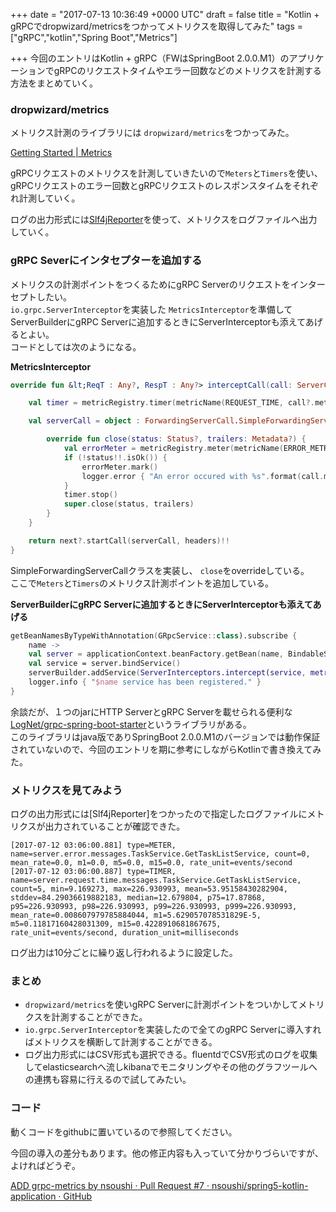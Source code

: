 
+++
date = "2017-07-13 10:36:49 +0000 UTC"
draft = false
title = "Kotlin + gRPCでdropwizard/metricsをつかってメトリクスを取得してみた"
tags = ["gRPC","kotlin","Spring Boot","Metrics"]

+++
今回のエントリはKotlin + gRPC（FWはSpringBoot 2.0.0.M1）のアプリケーションでgRPCのリクエストタイムやエラー回数などのメトリクスを計測する方法をまとめていく。

### dropwizard/metrics

メトリクス計測のライブラリには <code>dropwizard/metrics</code>をつかってみた。


<div class="github-card" data-user="dropwizard" data-repo="metrics" data-width="400" data-height="" data-theme="default"></div>
<script src="https://cdn.jsdelivr.net/github-cards/latest/widget.js"></script>


<a href="http://metrics.dropwizard.io/3.2.3/getting-started.html">Getting Started | Metrics</a>

gRPCリクエストのメトリクスを計測していきたいので<code>Meters</code>と<code>Timers</code>を使い、gRPCリクエストのエラー回数とgRPCリクエストのレスポンスタイムをそれぞれ計測していく。

ログの出力形式には<a href="http://metrics.dropwizard.io/3.2.3/manual/core.html#man-core-reporters-slf4j">Slf4jReporter</a>を使って、メトリクスをログファイルへ出力していく。

### gRPC Severにインタセプターを追加する

メトリクスの計測ポイントをつくるためにgRPC Serverのリクエストをインターセプトしたい。<br/>
<code>io.grpc.ServerInterceptor</code>を実装した <code>MetricsInterceptor</code>を準備してServerBuilderにgRPC Serverに追加するときにServerInterceptorも添えてあげるとよい。<br/>
コードとしては次のようになる。

**MetricsInterceptor**

```kotlin
override fun &lt;ReqT : Any?, RespT : Any?> interceptCall(call: ServerCall&lt;ReqT, RespT>?, headers: Metadata?, next: ServerCallHandler&lt;ReqT, RespT>?): ServerCall.Listener&lt;ReqT> {

    val timer = metricRegistry.timer(metricName(REQUEST_TIME, call?.methodDescriptor?.fullMethodName!!.replace("/", "."))).time()

    val serverCall = object : ForwardingServerCall.SimpleForwardingServerCall&lt;ReqT, RespT>(call) {

        override fun close(status: Status?, trailers: Metadata?) {
            val errorMeter = metricRegistry.meter(metricName(ERROR_METRIC, methodDescriptor.fullMethodName.replace("/", ".")))
            if (!status!!.isOk()) {
                errorMeter.mark()
                logger.error { "An error occured with %s".format(call.methodDescriptor) }
            }
            timer.stop()
            super.close(status, trailers)
        }
    }

    return next?.startCall(serverCall, headers)!!
}

```


SimpleForwardingServerCallクラスを実装し、 <code>close</code>をoverrideしている。<br/>
ここで<code>Meters</code>と<code>Timers</code>のメトリクス計測ポイントを追加している。

**ServerBuilderにgRPC Serverに追加するときにServerInterceptorも添えてあげる**

```kotlin
getBeanNamesByTypeWithAnnotation(GRpcService::class).subscribe {
    name ->
    val server = applicationContext.beanFactory.getBean(name, BindableService::class) as BindableService
    val service = server.bindService()
    serverBuilder.addService(ServerInterceptors.intercept(service, metricsInterceptor))
    logger.info { "$name service has been registered." }
}

```


余談だが、１つのjarにHTTP ServerとgRPC Serverを載せられる便利な<a href="http://metrics.dropwizard.io/3.2.3/manual/core.html#man-core-reporters-slf4j">LogNet/grpc-spring-boot-starter</a>というライブラリがある。<br/>
このライブラリはjava版でありSpringBoot 2.0.0.M1のバージョンでは動作保証されていないので、今回のエントリを期に参考にしながらKotlinで書き換えてみた。

### メトリクスを見てみよう

ログの出力形式には[Slf4jReporter]をつかったので指定したログファイルにメトリクスが出力されていることが確認できた。

```
[2017-07-12 03:06:00.881] type=METER, name=server.error.messages.TaskService.GetTaskListService, count=0, mean_rate=0.0, m1=0.0, m5=0.0, m15=0.0, rate_unit=events/second
[2017-07-12 03:06:00.887] type=TIMER, name=server.request.time.messages.TaskService.GetTaskListService, count=5, min=9.169273, max=226.930993, mean=53.95158430282904, stddev=84.29036619882183, median=12.679804, p75=17.87868, p95=226.930993, p98=226.930993, p99=226.930993, p999=226.930993, mean_rate=0.008607979785884044, m1=5.629057078531829E-5, m5=0.11817160428031309, m15=0.4228910681867675, rate_unit=events/second, duration_unit=milliseconds
```


ログ出力は10分ごとに繰り返し行われるように設定した。

### まとめ

<ul>
<li><code>dropwizard/metrics</code>を使いgRPC Serverに計測ポイントをついかしてメトリクスを計測することができた。</li>
<li><code>io.grpc.ServerInterceptor</code>を実装したので全てのgRPC Serverに導入すればメトリクスを横断して計測することができる。</li>
<li>ログ出力形式にはCSV形式も選択できる。fluentdでCSV形式のログを収集してelasticsearchへ流しkibanaでモニタリングやその他のグラフツールへの連携も容易に行えるので試してみたい。</li>
</ul>


### コード

動くコードをgithubに置いているので参照してください。


<div class="github-card" data-user="nsoushi" data-repo="spring5-kotlin-application" data-width="400" data-height="" data-theme="default"></div>
<script src="https://cdn.jsdelivr.net/github-cards/latest/widget.js"></script>


今回の導入の差分もあります。他の修正内容も入っていて分かりづらいですが、よければどうぞ。

<a href="https://github.com/nsoushi/spring5-kotlin-application/pull/7/files">ADD grpc-metrics by nsoushi · Pull Request #7 · nsoushi/spring5-kotlin-application · GitHub</a>


